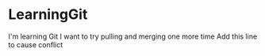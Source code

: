 # LearningGit
I'm learning Git
I want to try pulling and merging one more time
Add this line to cause conflict
